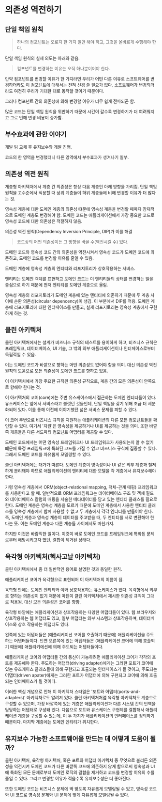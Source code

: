 # 의존성 역전하기

## 단일 책임 원칙

> 하나의 컴포넌트는 오로지 한 가지 일만 해야 하고, 그것을 올바르게 수행해야 한다.

단일 책임 원칙의 실제 의도는 아래와 같음.

> 컴포넌트를 변경하는 이유는 오직 하나뿐이어야 한다.

만약 컴포넌트를 변경할 이유가 한 가지라면 우리가 어떤 다른 이유로 소프트웨어를 변경하더라도 이 컴포넌트에 대해서는 전혀 신경 쓸 필요가 없다. 소프트웨어가 변경되더라도 여전히 우리가 기대한 대로 동작할 것이기 때문이다.

그러나 컴포넌트 간의 의존성에 의해 변경할 이유가 너무 쉽게 전파되곤 함.

많은 코드는 단일 책임 원칙을 위반하기 때문에 시간이 갈수록 변경하기가 더 여려워지고 그로 인해 변경 비용이 증가함.

## 부수효과에 관한 이야기

개발 팀 교체 후 유지보수와 개발 진행.

코드의 한 영역을 변경했더니 다른 영역에서 부수효과가 생겨나기 일쑤.

## 의존성 역전 원칙

계층형 아키텍처에서 계층 간 의존성은 항상 다음 계층인 아래 방향을 가리킴. 단일 책임 원칙을 고수준에서 적용할 때 상위 계층들이 하위 계층들에 비해 변경할 이유가 더 많다는 것.

영속성 계층에 대한 도메인 계층의 의존성 떄문에 영속성 계층을 변경할 때마다 잠재적으로 도메인 계층도 변경해야 함. 도메인 코드는 애플리케이션에서 가장 중요한 코드로 영속성 코드에 대한 의존성은 적절하지 않음.

의존성 역전 원칙(Dependency Inversion Principle, DIP)가 이를 해결

> 코드상의 어떤 의존성이든 그 방향을 바꿀 수(역전시킬 수) 있다.

도메인 코드와 영속성 코드 간의 의존성을 역전시켜서 영속성 코드가 도메인 코드에 의존하고, 도메인 코드를 변경할 이유를 줄일 수 있음.

도메인 계층에 영속성 계층의 엔티티와 리포지토리가 상호작용하는 서비스.

엔티티는 도메인 객체를 표현하고 도메인 코드는 이 엔티티들의 상태를 변경하는 일을 중심으로 하기 때문에 먼저 엔티티를 도메인 계층으로 올림.

영속성 계층의 리포지토리가 도메인 계층에 있는 엔티티에 의존하기 때문에 두 계층 사이에 순환 의존성(circular depencency)이 생김. 이 부분에서 DIP를 적용. 도메인 계층에 리포지토리에 대한 인터페이스를 만들고, 실제 리포지토리는 영속성 계층에서 구현하게 하는 것.

## 클린 아키텍처

클린 아키텍처에서는 설계가 비즈니스 규칙의 테스트를 용이하게 하고, 비즈니스 규칙은 프레임워크, 데이터베이스, UI 기술, 그 밖의 외부 애플리케이션이나 인터페이스로부터 독립적일 수 있음.

이는 도메인 코드가 바깥으로 향하는 어떤 의존성도 없어야 함을 의미.
대신 의존성 역전 원칙의 도움으로 모든 의존성이 도메인 코드를 향하고 있음.

이 아키텍처에서 가장 주요한 규칙읜 의존성 규칙으로, 계층 간의 모든 의존성이 안쪽으로 향해야 한다는 것.

이 아키텍처의 코어(core)에는 주변 유스케이스에서 접근하는 도메인 엔티티들이 있다. 유스케이스는 앞에서 서비스라고 불럿던 것들인데, 단일 책임을 갖기 위해 조금 더 세분화되어 있다. 이를 통해 이전에 이야기했던 넓은 서비스 문제를 피할 수 있다.

이 코어 주변으로 비즈니스 규칙을 지원하는 애플리케이션의 다른 모든 컴포넌트들을 확인할 수 있다. 여기서 '지원'은 영속성을 제공하거나 UI를 제공하는 것을 의미. 또한 바깥쪽 게층들은 다른 서드파티 컴포넌트 어댑터를 제공할 수 있다.

도메인 코드에서는 어떤 영속성 프레임워크나 UI 프레임워크가 사용되는지 알 수 없기 떄문에 특정 프레임워크에 특화된 코드를 가질 수 없고 비즈니스 규칙에 집중할 수 있다. 그래서 도메인 코드를 자유롭게 모델링할 수 있다.

클린 아키텍처에는 대가가 따른다. 도메인 계층이 영속성이나 UI 같은 외부 계층과 철저하게 분리돼야 하므로 애플리케이션의 엔티티에 대한 모델을 각 계층에서 유지보수해야 한다.

가령 영속성 계층에서 ORM(object-relational mapping, 객체-관계 매핑) 프레임워크를 사용한다고 할 때. 일반적으로 ORM 프레임워크는 데이터베이스 구조 및 객체 필드와 데이터베이스 칼럼의 매핑을 서술한 메타데이터를 담고 있는 엔티티 클래스를 필요로 한다. 도메인 계층은 영속성 계층을 모르기 때문에 도메인 계층에서 사용한 엔티티 클래스를 영속성 계층에서 함께 사용할 수 없고 두 게층에서 각각 엔티티를 만들어야 한다. 즉, 도메인 계층과 영속성 계층이 데이터를 주고받을 때, 두 엔티티를 서로 변환해야 한다는 뜻. 이는 도메인 계층과 다른 계층들 사이에서도 마찬가지.

하지만 이것은 바람직한 일이다. 이것이 바로 도메인 코드를 프레임워크에 특화된 문제로부터 해방시키고자 했던, 결합이 제거된 상태다.

## 육각형 아키텍처(헥사고날 아키텍처)

클린 아키텍처에서 좀 더 일반적인 용어로 설명한 것과 동일한 원칙.

애플리케이션 코어가 육각형으로 표현되어 이 아키텍처의 이름이 됨.

육학형 안에는 도메인 엔티티와 이와 상호작용하는 유스케이스가 있다. 육각형에서 외부로 향하는 의존성이 없기 때문에 마틴이 클린 아키텍처에서 제시한 의존성 규칙이 그대로 적용됨. 대신 모든 의존성은 코어를 향함.

육각형 바깥에는 애플리케이션과 상호작용하는 다양한 어댑터들이 있다. 웹 브라우저와 상호작용하는 웹 어댑터도 있고, 일부 어댑터는 외부 시스템과 상호작용하며, 데이터베이스와 상호 작용하는 어댑터도 있다.

왼쪽에 있는 어댑터들은 (애플리케이션 코어를 호출하기 때문에) 애플리케이션을 주도하는 어댑터들이다. 반면 오른쪽에 있는 어댑터들은 (애플리케이션 코어에 의해 호출되기 때문에) 애플리키에션에 의해 주도되는 어댑터들이다.

애플리케이션 코어와 어댑터들 간의 통신이 가능하려면 애플리케이션 코어가 각각의 포트를 제공해야 한다. 주도하는 어댑터(driving adapter)에게는 그러한 포트가 코어에 있는 유즈케이스 클래스들에 의해 구현되고 호출되는 인터페이스가 될 것이고, 주도되는 어댑터(driven apater)에게는 그러한 포트가 어댑터에 의해 구현되고 코어에 의해 호출되는 인터페이스가 될 것이다.

이러한 핵심 개념으로 인해 이 아키텍처 스타일은 '포트와 어댑터(ports-and-adapters)' 아키텍처로도 알려져 있다. 클린 아키텍처처럼 육각형 아키텍처도 계층으로 구성할 수 있으며, 가장 바깥쪽에 있는 계층은 애플리케이션과 다른 시스템 간의 번역을 담당하는 어댑터로 구성돼 있다. 다음으로 포트와 유스케이스 구현체를 결합해서 애플리케이션 계층을 구성할 수 있는데, 이 두 가지가 애플리케이션의 인터페이스를 정의하기 때문이다. 마지막 계층에는 도메인 엔티티가 위치한다.

## 유지보수 가능한 소프트웨어을 만드는 데 어떻게 도움이 될까?

클린 아키텍처, 육각형 아키텍처, 혹은 포트와 어댑터 아키텍처 중 무엇으로 불리든 의존성을 역전시켜 도메인 코드가 다른 바깥쪽 코드에 의존하지 않게 함으로써 영속성과 UI에 특화된 모든 문제로부터 도메인 로직의 결합을 제거하고 코드를 변경할 이유의 수를 줄일 수 있다. 그리고 변경할 이유가 적을수록 유지보수성은 더 좋아진다.

또한 도메인 코드는 비즈니스 문제에 딱 맞도록 자유롭게 모델링될 수 있고, 영속성 코드와 UI 코드로 영속성 문제와 UI 문제에 맞게 자유롭게 모델링될 수 있다.
